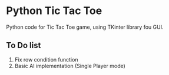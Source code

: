 # Python Tic Tac Toe

Python code for Tic Tac Toe game, using TKinter library fou GUI.

## To Do list

1. Fix row condition function
2. Basic AI implementation (Single Player mode)